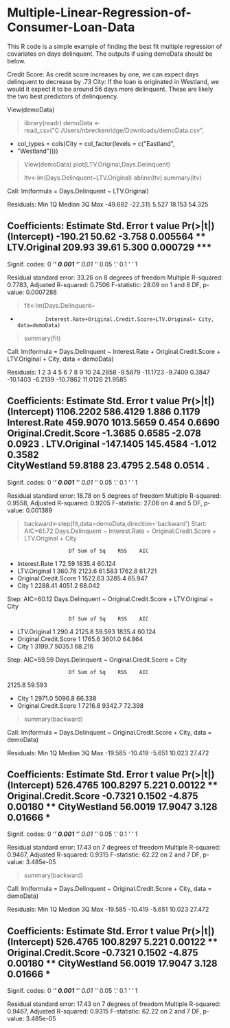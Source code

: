 # Multiple-Linear-Regression-of-Consumer-Loan-Data
This R code is a simple example of finding the best fit multiple regression of covariates on days delinquent. The outputs if using demoData should be below.

Credit Score: As credit score increases by one, we can expect days delinquent to decrease by .73
City: If the loan is originated in Westland, we would it expect it to be around 56 days more delinquent.
These are likely the two best predictors of delinquency.

View(demoData)
> library(readr)
> demoData <- read_csv("C:/Users/nbreckenridge/Downloads/demoData.csv",
+ col_types = cols(City = col_factor(levels = c("Eastland",
+ "Westland"))))
> View(demoData)
> plot(LTV.Original,Days.Delinquent)
> 
> ltv<-lm(Days.Delinquent~LTV.Original)
> abline(ltv)
> summary(ltv)

Call:
lm(formula = Days.Delinquent ~ LTV.Original)

Residuals:
    Min      1Q  Median      3Q     Max 
-49.682 -22.315   5.527  18.153  54.325 

Coefficients:
             Estimate Std. Error t value Pr(>|t|)    
(Intercept)   -190.21      50.62  -3.758 0.005564 ** 
LTV.Original   209.93      39.61   5.300 0.000729 ***
---
Signif. codes:  0 ‘***’ 0.001 ‘**’ 0.01 ‘*’ 0.05 ‘.’ 0.1 ‘ ’ 1

Residual standard error: 33.26 on 8 degrees of freedom
Multiple R-squared:  0.7783,	Adjusted R-squared:  0.7506 
F-statistic: 28.09 on 1 and 8 DF,  p-value: 0.0007288

> 
> fit<-lm(Days.Delinquent~
+              Interest.Rate+Original.Credit.Score+LTV.Original+ City, data=demoData)
> summary(fit)

Call:
lm(formula = Days.Delinquent ~ Interest.Rate + Original.Credit.Score + 
    LTV.Original + City, data = demoData)

Residuals:
       1        2        3        4        5        6        7        8        9       10 
 24.2858  -9.5879 -11.1723  -9.7409   0.3847 -10.1403  -6.2139 -10.7862  11.0126  21.9585 

Coefficients:
                       Estimate Std. Error t value Pr(>|t|)  
(Intercept)           1106.2202   586.4129   1.886   0.1179  
Interest.Rate          459.9070  1013.5659   0.454   0.6690  
Original.Credit.Score   -1.3685     0.6585  -2.078   0.0923 .
LTV.Original          -147.1405   145.4584  -1.012   0.3582  
CityWestland            59.8188    23.4795   2.548   0.0514 .
---
Signif. codes:  0 ‘***’ 0.001 ‘**’ 0.01 ‘*’ 0.05 ‘.’ 0.1 ‘ ’ 1

Residual standard error: 18.78 on 5 degrees of freedom
Multiple R-squared:  0.9558,	Adjusted R-squared:  0.9205 
F-statistic: 27.06 on 4 and 5 DF,  p-value: 0.001389

> 
> 
> backward<-step(fit,data=demoData,direction='backward')
Start:  AIC=61.72
Days.Delinquent ~ Interest.Rate + Original.Credit.Score + LTV.Original + 
    City

                        Df Sum of Sq    RSS    AIC
- Interest.Rate          1     72.59 1835.4 60.124
- LTV.Original           1    360.76 2123.6 61.583
<none>                               1762.8 61.721
- Original.Credit.Score  1   1522.63 3285.4 65.947
- City                   1   2288.41 4051.2 68.042

Step:  AIC=60.12
Days.Delinquent ~ Original.Credit.Score + LTV.Original + City

                        Df Sum of Sq    RSS    AIC
- LTV.Original           1     290.4 2125.8 59.593
<none>                               1835.4 60.124
- Original.Credit.Score  1    1765.6 3601.0 64.864
- City                   1    3199.7 5035.1 68.216

Step:  AIC=59.59
Days.Delinquent ~ Original.Credit.Score + City

                        Df Sum of Sq    RSS    AIC
<none>                               2125.8 59.593
- City                   1    2971.0 5096.8 66.338
- Original.Credit.Score  1    7216.8 9342.7 72.398
> summary(backward)

Call:
lm(formula = Days.Delinquent ~ Original.Credit.Score + City, 
    data = demoData)

Residuals:
    Min      1Q  Median      3Q     Max 
-19.585 -10.419  -5.651  10.023  27.472 

Coefficients:
                      Estimate Std. Error t value Pr(>|t|)   
(Intercept)           526.4765   100.8297   5.221  0.00122 **
Original.Credit.Score  -0.7321     0.1502  -4.875  0.00180 **
CityWestland           56.0019    17.9047   3.128  0.01666 * 
---
Signif. codes:  0 ‘***’ 0.001 ‘**’ 0.01 ‘*’ 0.05 ‘.’ 0.1 ‘ ’ 1

Residual standard error: 17.43 on 7 degrees of freedom
Multiple R-squared:  0.9467,	Adjusted R-squared:  0.9315 
F-statistic: 62.22 on 2 and 7 DF,  p-value: 3.485e-05

> summary(backward)

Call:
lm(formula = Days.Delinquent ~ Original.Credit.Score + City, 
    data = demoData)

Residuals:
    Min      1Q  Median      3Q     Max 
-19.585 -10.419  -5.651  10.023  27.472 

Coefficients:
                      Estimate Std. Error t value Pr(>|t|)   
(Intercept)           526.4765   100.8297   5.221  0.00122 **
Original.Credit.Score  -0.7321     0.1502  -4.875  0.00180 **
CityWestland           56.0019    17.9047   3.128  0.01666 * 
---
Signif. codes:  0 ‘***’ 0.001 ‘**’ 0.01 ‘*’ 0.05 ‘.’ 0.1 ‘ ’ 1

Residual standard error: 17.43 on 7 degrees of freedom
Multiple R-squared:  0.9467,	Adjusted R-squared:  0.9315 
F-statistic: 62.22 on 2 and 7 DF,  p-value: 3.485e-05
